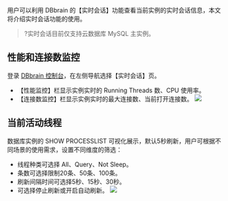 用户可以利用 DBbrain 的【实时会话】功能查看当前实例的实时会话信息，本文将介绍实时会话功能的使用。

>?实时会话目前仅支持云数据库 MySQL 主实例。

## 性能和连接数监控
登录 [DBbrain 控制台](https://console.cloud.tencent.com/dbbrain/session)，在左侧导航选择【实时会话】页。
- 【性能监控】栏显示实例实时的 Running Threads 数、CPU 使用率。
- 【连接数监控】栏显示实例实时的最大连接数、当前打开连接数。
![](https://main.qcloudimg.com/raw/4284d42a2d0eacd53b9254e1a1e72112.png)

## 当前活动线程
数据库实例的 SHOW PROCESSLIST 可视化展示，默认5秒刷新，用户可根据不同场景的使用需求，设置不同维度的筛选：
- 线程种类可选择 All、Query、Not Sleep。
- 条数可选择限制20条、50条、100条。
- 刷新间隔时间可选择5秒、15秒、30秒。
- 可选择停止刷新或开启自动刷新。
![](https://main.qcloudimg.com/raw/59c8747c38079d21c2625ff6b5c3d8d1.png)
